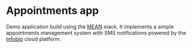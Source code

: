 # Appointments app

Demo application build using the [MEAN](https://en.wikipedia.org/wiki/MEAN_(software_bundle)) stack.
It implements a simple appointments management system with SMS notifications powered by the [Infobip](https://www.infobip.com/) cloud platform.